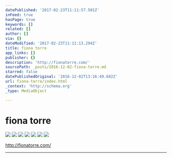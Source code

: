 ```yaml
---
datePublished: '2017-02-23T11:11:57.501Z'
inFeed: true
hasPage: true
keywords: []
related: []
author: []
via: {}
dateModified: '2017-02-23T11:11:13.294Z'
title: fiona torre
app_links: []
publisher: {}
description: 'http://fionatorre.com/'
sourcePath: _posts/2016-12-02-fiona-torre.md
starred: false
datePublishedOriginal: '2016-12-02T13:16:49.682Z'
url: fiona-torre/index.html
_context: 'http://schema.org'
_type: MediaObject

---
```

# fiona torre
![](https://the-grid-user-content.s3-us-west-2.amazonaws.com/b47592e0-241b-4a42-a1a3-406c2dd95563.jpg)
![](https://the-grid-user-content.s3-us-west-2.amazonaws.com/d049f650-2a05-4cdd-86ec-327b1d7f5f4c.jpg)
![](https://the-grid-user-content.s3-us-west-2.amazonaws.com/985c165e-15b3-4878-b7a9-1b44b91a3fb8.jpg)
![](https://the-grid-user-content.s3-us-west-2.amazonaws.com/09835fe7-52a0-4376-bbc1-5dca32304bcf.jpg)
![](https://the-grid-user-content.s3-us-west-2.amazonaws.com/cee278aa-69f5-4a75-a54a-e17b9a904fdc.jpg)
![](https://the-grid-user-content.s3-us-west-2.amazonaws.com/ad9579ee-b08b-439c-bdf7-7a7eb1303aa7.jpg)
![](https://the-grid-user-content.s3-us-west-2.amazonaws.com/cdb04a1b-35c1-4e70-8fba-3417a16e0bec.jpg)

http://fionatorre.com/

---